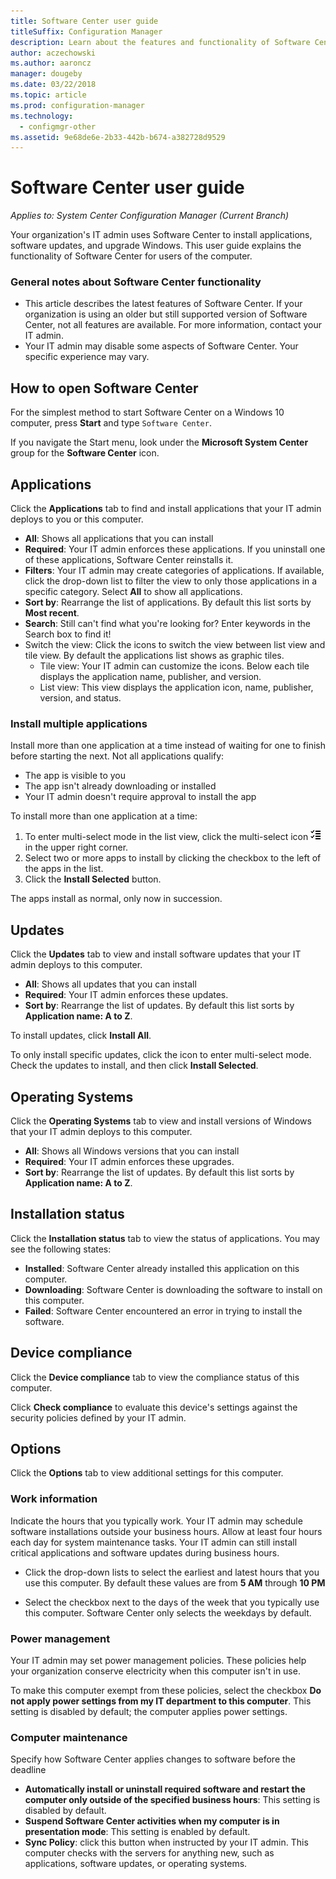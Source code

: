 ```yaml
---
title: Software Center user guide
titleSuffix: Configuration Manager
description: Learn about the features and functionality of Software Center
author: aczechowski
ms.author: aaroncz
manager: dougeby
ms.date: 03/22/2018
ms.topic: article
ms.prod: configuration-manager
ms.technology:
  - configmgr-other
ms.assetid: 9e68de6e-2b33-442b-b674-a382728d9529
---
```


# Software Center user guide

*Applies to: System Center Configuration Manager (Current Branch)*

Your organization's IT admin uses Software Center to install applications, software updates, and upgrade Windows. This user guide explains the functionality of Software Center for users of the computer.

### General notes about Software Center functionality
- This article describes the latest features of Software Center. If your organization is using an older but still supported version of Software Center, not all features are available. For more information, contact your IT admin.
- Your IT admin may disable some aspects of Software Center. Your specific experience may vary.
<!-- - Your IT admin may change the color of Software Center, and add your organization's logo. The images in this article show the default experience. -->



## How to open Software Center

For the simplest method to start Software Center on a Windows 10 computer, press **Start** and type `Software Center`. 

If you navigate the Start menu, look under the **Microsoft System Center** group for the **Software Center** icon.



## Applications

Click the **Applications** tab to find and install applications that your IT admin deploys to you or this computer.
- **All**: Shows all applications that you can install
- **Required**: Your IT admin enforces these applications. If you uninstall one of these applications, Software Center reinstalls it.
- **Filters**: Your IT admin may create categories of applications. If available, click the drop-down list to filter the view to only those applications in a specific category. Select **All** to show all applications.
- **Sort by**: Rearrange the list of applications. By default this list sorts by **Most recent**.
- **Search**: Still can't find what you're looking for? Enter keywords in the Search box to find it!
-  Switch the view: Click the icons to switch the view between list view and tile view. By default the applications list shows as graphic tiles. 
    - Tile view: Your IT admin can customize the icons. Below each tile displays the application name, publisher, and version. 
    - List view: This view displays the application icon, name, publisher, version, and status. 


### Install multiple applications 
<!-- 1357126 -->
Install more than one application at a time instead of waiting for one to finish before starting the next. Not all applications qualify:
- The app is visible to you
- The app isn't already downloading or installed
- Your IT admin doesn't require approval to install the app

To install more than one application at a time:
 1. To enter multi-select mode in the list view, click the multi-select icon ![Software Center multi-select icon](media/software-center-multi-select-apps.png) in the upper right corner.
 2. Select two or more apps to install by clicking the checkbox to the left of the apps in the list.
 3. Click the **Install Selected** button.

The apps install as normal, only now in succession.




## Updates

Click the **Updates** tab to view and install software updates that your IT admin deploys to this computer.  
- **All**: Shows all updates that you can install
- **Required**: Your IT admin enforces these updates.
- **Sort by**: Rearrange the list of updates. By default this list sorts by **Application name: A to Z**.

To install updates, click **Install All**.

To only install specific updates, click the icon to enter multi-select mode. Check the updates to install, and then click **Install Selected**.



## Operating Systems

Click the **Operating Systems** tab to view and install versions of Windows that your IT admin deploys to this computer.  
- **All**: Shows all Windows versions that you can install
- **Required**: Your IT admin enforces these upgrades.
- **Sort by**: Rearrange the list of updates. By default this list sorts by **Application name: A to Z**.



## Installation status

Click the **Installation status** tab to view the status of applications. You may see the following states:
- **Installed**: Software Center already installed this application on this computer.
- **Downloading**: Software Center is downloading the software to install on this computer.
- **Failed**: Software Center encountered an error in trying to install the software.



## Device compliance

Click the **Device compliance** tab to view the compliance status of this computer.

Click **Check compliance** to evaluate this device's settings against the security policies defined by your IT admin.



## Options

Click the **Options** tab to view additional settings for this computer.

### Work information

Indicate the hours that you typically work. Your IT admin may schedule software installations outside your business hours. Allow at least four hours each day for system maintenance tasks. Your IT admin can still install critical applications and software updates during business hours.

- Click the drop-down lists to select the earliest and latest hours that you use this computer. By default these values are from **5 AM** through **10 PM**

- Select the checkbox next to the days of the week that you typically use this computer. Software Center only selects the weekdays by default.  


### Power management

Your IT admin may set power management policies. These policies help your organization conserve electricity when this computer isn't in use. 

To make this computer exempt from these policies, select the checkbox **Do not apply power settings from my IT department to this computer**. This setting is disabled by default; the computer applies power settings. 


### Computer maintenance

Specify how Software Center applies changes to software before the deadline
- **Automatically install or uninstall required software and restart the computer only outside of the specified business hours**: This setting is disabled by default.
- **Suspend Software Center activities when my computer is in presentation mode**: This setting is enabled by default.
- **Sync Policy**: click this button when instructed by your IT admin. This computer checks with the servers for anything new, such as applications, software updates, or operating systems.

